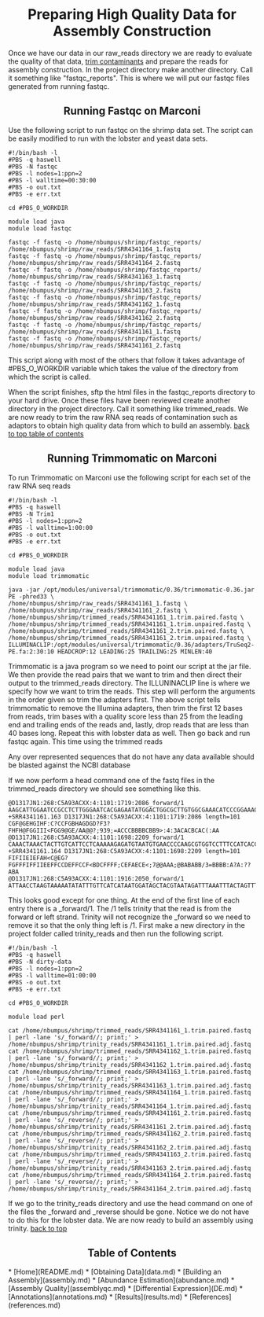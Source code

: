 <h1 align="center">Preparing<a id="top"></a> High Quality Data for Assembly Construction</h1>

<p>Once we have our data in our raw_reads directory we are ready to evaluate the quality of that data, <a href="#trim">trim contaminants</a> and prepare the reads for assembly construction.  In the project directory make another directory.  Call it something like "fastqc_reports".  This is where we will put our fastqc files generated from running fastqc.</p>

<h2 align="center">Running Fastqc on Marconi</h2>

<p>Use the following script to run fastqc on the shrimp data set.  The script can be easily modified to run with the lobster and yeast data sets.</p>

```
#!/bin/bash -l
#PBS -q haswell
#PBS -N fastqc
#PBS -l nodes=1:ppn=2
#PBS -l walltime=00:30:00
#PBS -o out.txt
#PBS -e err.txt

cd #PBS_O_WORKDIR

module load java
module load fastqc

fastqc -f fastq -o /home/nbumpus/shrimp/fastqc_reports/ /home/nbumpus/shrimp/raw_reads/SRR4341164_1.fastq
fastqc -f fastq -o /home/nbumpus/shrimp/fastqc_reports/ /home/nbumpus/shrimp/raw_reads/SRR4341164_2.fastq
fastqc -f fastq -o /home/nbumpus/shrimp/fastqc_reports/ /home/nbumpus/shrimp/raw_reads/SRR4341163_1.fastq
fastqc -f fastq -o /home/nbumpus/shrimp/fastqc_reports/ /home/nbumpus/shrimp/raw_reads/SRR4341163_2.fastq
fastqc -f fastq -o /home/nbumpus/shrimp/fastqc_reports/ /home/nbumpus/shrimp/raw_reads/SRR4341162_1.fastq
fastqc -f fastq -o /home/nbumpus/shrimp/fastqc_reports/ /home/nbumpus/shrimp/raw_reads/SRR4341162_2.fastq
fastqc -f fastq -o /home/nbumpus/shrimp/fastqc_reports/ /home/nbumpus/shrimp/raw_reads/SRR4341161_1.fastq
fastqc -f fastq -o /home/nbumpus/shrimp/fastqc_reports/ /home/nbumpus/shrimp/raw_reads/SRR4341161_2.fastq

```

<p>This script along with most of the others that follow it takes advantage of #PBS_O_WORKDIR variable which takes the value of the directory from which the script is called.</p>

<p>When the script finishes, sftp the html files in the fastqc_reports directory to your hard drive.  Once these files have been reviewed create another directory in the project directory.  Call it something like trimmed_reads.  We are now ready to trim the raw RNA seq reads of contamination such as adaptors to obtain high quality data from which to build an assembly. <a href="#top">back to top </a><a href="#contents">table of contents</a></p>

<h2 align="center">Running Trimmomatic on Marconi<a id="trim"></a></h2>

<p>To run Trimmomatic on Marconi use the following script for each set of the raw RNA seq reads</p>

```
#!/bin/bash -l
#PBS -q haswell
#PBS -N Trim1
#PBS -l nodes=1:ppn=2
#PBS -l walltime=1:00:00
#PBS -o out.txt
#PBS -e err.txt

cd #PBS_O_WORKDIR

module load java
module load trimmomatic

java -jar /opt/modules/universal/trimmomatic/0.36/trimmomatic-0.36.jar PE -phred33 \
/home/nbumpus/shrimp/raw_reads/SRR4341161_1.fastq \
/home/nbumpus/shrimp/raw_reads/SRR4341161_2.fastq \
/home/nbumpus/shrimp/trimmed_reads/SRR4341161_1.trim.paired.fastq \
/home/nbumpus/shrimp/trimmed_reads/SRR4341161_1.trim.unpaired.fastq \
/home/nbumpus/shrimp/trimmed_reads/SRR4341161_2.trim.paired.fastq \
/home/nbumpus/shrimp/trimmed_reads/SRR4341161_2.trim.unpaired.fastq \
ILLUMINACLIP:/opt/modules/universal/trimmomatic/0.36/adapters/TruSeq2-PE.fa:2:30:10 HEADCROP:12 LEADING:25 TRAILING:25 MINLEN:40

```

<p> Trimmomatic is a java program so we need to point our script at the jar file.  We then provide the read pairs that we want to trim and then direct their output to the trimmed_reads directory.  The ILLUNINACLIP line is where we specify how we want to trim the reads.  This step will perform the arguments in the order given so trim the adapters first.  The above script tells trimmomatic to remove the Illumina adapters, then trim the first 12 bases from reads, trim bases with a quality score less than 25 from the leading end and trailing ends of the reads and, lastly, drop reads that are less than 40 bases long.  Repeat this with lobster data as well. Then go back and run fastqc again. This time using the trimmed reads</p>

<p>Any over represented sequences that do not have any data available should be blasted against the NCBI database</p>

<p>If we now perform a head command one of the fastq files in the trimmed_reads directory we should see something like this.</p>

```
@D1317JN1:268:C5A93ACXX:4:1101:1719:2086_forward/1
AAGCATTGGAATCCGCCTCTTGGGAATCACGAGAATATGGACTGGCGCTTGTGGCGAAACATCCCGGAAAGCTAAGCACTGGTCATCTT
+SRR4341161.163 D1317JN1:268:C5A93ACXX:4:1101:1719:2086 length=101
CGF@GEHGIHF:C?CCFGBHAGDGD?F3?FHFH@FGGIII<FGG9@GE/AA@@?;939;=ACCCBBBBCBB9>:4:3ACACBCAC(:AA
@D1317JN1:268:C5A93ACXX:4:1101:1698:2209_forward/1
CAAACTAAACTACTTGTCATTCCTCAAAAAGAGATGTAATGTGAACCCCAAGCGTGGTCCTTTCCATCACCGATCTCCTGCCAAGATTT
+SRR4341161.164 D1317JN1:268:C5A93ACXX:4:1101:1698:2209 length=101
FIFIIEIEFAH<C@EG?FGFFFIFFIIEEFFCCDEFFCCF<BDCFFFF;CEFAECE<;7@@AAA;@BABABB/3=BBBB:A?A:??ABA
@D1317JN1:268:C5A93ACXX:4:1101:1916:2050_forward/1
ATTAACCTAAGTAAAAATATATTTGTTCATCATAATGGATAGCTACGTAATAGATTTAAATTTACTAGTTTTTTTTACTAAGAAATCTA

```

<p>This looks good except for one thing.  At the end of the first line of each entry there is a _forward/1.  The /1 tells trinity that the read is from the forward or left strand.  Trinity will not recognize the _forward so we need to remove it so that the only thing left is /1.  First make a new directory in the project folder called trinity_reads and then run the following script.</p>

```
#!/bin/bash -l
#PBS -q haswell
#PBS -N dirty-data
#PBS -l nodes=1:ppn=2
#PBS -l walltime=01:00:00
#PBS -o out.txt
#PBS -e err.txt

cd #PBS_O_WORKDIR

module load perl

cat /home/nbumpus/shrimp/trimmed_reads/SRR4341161_1.trim.paired.fastq | perl -lane 's/_forward//; print;' > /home/nbumpus/shrimp/trinity_reads/SRR4341161_1.trim.paired.adj.fastq
cat /home/nbumpus/shrimp/trimmed_reads/SRR4341162_1.trim.paired.fastq | perl -lane 's/_forward//; print;' > /home/nbumpus/shrimp/trinity_reads/SRR4341162_1.trim.paired.adj.fastq
cat /home/nbumpus/shrimp/trimmed_reads/SRR4341163_1.trim.paired.fastq | perl -lane 's/_forward//; print;' > /home/nbumpus/shrimp/trinity_reads/SRR4341163_1.trim.paired.adj.fastq
cat /home/nbumpus/shrimp/trimmed_reads/SRR4341164_1.trim.paired.fastq | perl -lane 's/_forward//; print;' > /home/nbumpus/shrimp/trinity_reads/SRR4341164_1.trim.paired.adj.fastq
cat /home/nbumpus/shrimp/trimmed_reads/SRR4341161_2.trim.paired.fastq | perl -lane 's/_reverse//; print;' > /home/nbumpus/shrimp/trinity_reads/SRR4341161_2.trim.paired.adj.fastq
cat /home/nbumpus/shrimp/trimmed_reads/SRR4341162_2.trim.paired.fastq | perl -lane 's/_reverse//; print;' > /home/nbumpus/shrimp/trinity_reads/SRR4341162_2.trim.paired.adj.fastq
cat /home/nbumpus/shrimp/trimmed_reads/SRR4341163_2.trim.paired.fastq | perl -lane 's/_reverse//; print;' > /home/nbumpus/shrimp/trinity_reads/SRR4341163_2.trim.paired.adj.fastq
cat /home/nbumpus/shrimp/trimmed_reads/SRR4341164_2.trim.paired.fastq | perl -lane 's/_reverse//; print;' > /home/nbumpus/shrimp/trinity_reads/SRR4341164_2.trim.paired.adj.fastq

```
<p>If we go to the trinity_reads directory and use the head command on one of the files the _forward and _reverse should be gone.  Notice we do not have to do this for the lobster data.  We are now ready to build an assembly using trinity. <a href="#top">back to top</a></p>


<h2 align="center">Table of Contents<a id="contents"></a></h2>
* [Home](README.md)
* [Obtaining Data](data.md)
* [Building an Assembly](assembly.md)
* [Abundance Estimation](abundance.md)
* [Assembly Quality](assemblyqc.md)
* [Differential Expression](DE.md)
* [Annotations](annotations.md)
* [Results](results.md)
* [References](references.md)
